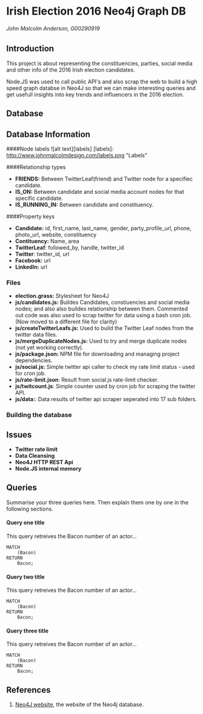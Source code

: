 # Irish Election 2016 Neo4j Graph DB 
###### John Malcolm Anderson, G00290919

## Introduction
This project is about representing the constituencies, parties, social media and other info of the 2016 Irish election candidates. 

Node.JS was used to call public API's and also scrap the web to build a high speed graph databse in Neo4J so that we can make interesting queries and get usefull insights into key trends and influencers in the 2016 election.

## Database 
## Database Information
####Node labels 
![alt text][labels]
[labels]: http://www.johnmalcolmdesign.com/labels.png "Labels"

####Relationship types
- **FRIENDS:** Between TwitterLeaf(friend) and Twitter node for a specifiec candidate. 
- **IS_ON:** Between candidate and social media account nodes for that specific candidate. 
- **IS_RUNNING_IN:** Between candidate and constituency.

####Property keys
- **Candidate:** id, first_name, last_name, gender, party_profile_url, phone, photo_url, website, constituency
- **Contituency:** Name, area 
- **TwitterLeaf**: followed_by, handle, twitter_id
- **Twitter**: twitter_id, url
- **Facebook:** url
- **LinkedIn:** url

### Files
- **election.grass:** Stylesheet for Neo4J
- **js/candidates.js:** Buildes Candidates, constiuencies and social media nodes; and also also buildes relationship between them. Commented out code was also used to scrap twitter for data using a bash cron job. (Now moved to a different file for clarity)
- **js/createTwitterLeafs.js:** Used to build the Twitter Leaf nodes from the twitter data files. 
- **js/mergeDuplicateNodes.js:** Used to try and merge duplicate nodes (not yet working correctly).
- **js/package.json:** NPM file for downloading and managing project dependencies. 
- **js/social.js:** Simple twitter api caller to check my rate limit status - used for cron job.
- **js/rate-limit.json**: Result from social.js rate-limit checker.
- **js/twitcount.js**: Simple counter used by cron job for scraping the twitter API.
- **js/data:**: Data results of twitter api scraper seperated into 17 sub folders. 

### Building the database


## Issues
- **Twitter rate limit**
- **Data Cleansing**
- **Neo4J HTTP REST Api**
- **Node.JS internal memory**


## Queries
Summarise your three queries here.
Then explain them one by one in the following sections.

#### Query one title
This query retreives the Bacon number of an actor...
```cypher
MATCH
	(Bacon)
RETURN
	Bacon;
```

#### Query two title
This query retreives the Bacon number of an actor...
```cypher
MATCH
	(Bacon)
RETURN
	Bacon;
```

#### Query three title
This query retreives the Bacon number of an actor...
```cypher
MATCH
	(Bacon)
RETURN
	Bacon;
```

## References
1. [Neo4J website](http://neo4j.com/), the website of the Neo4j database.
